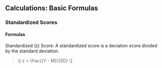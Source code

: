 ## Calculations: Basic Formulas

### Standardized Scores

#### Formulas

Standardized (z) Score: A standardized score is a deviation score divided by the standard deviation. 

> \\[ z = \frac{(Y - M)}{SD} \\]
